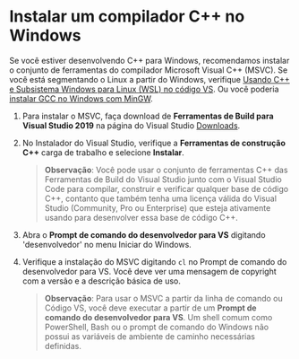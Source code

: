 <h1 data-loc-id="walkthrough.windows.install.compiler">Instalar um compilador C++ no Windows</h1>
<p data-loc-id="walkthrough.windows.text1">Se você estiver desenvolvendo C++ para Windows, recomendamos instalar o conjunto de ferramentas do compilador Microsoft Visual C++ (MSVC). Se você está segmentando o Linux a partir do Windows, verifique <a href="https://code.visualstudio.com/docs/cpp/config-wsl" data-loc-id="walkthrough.windows.link.title1">Usando C++ e Subsistema Windows para Linux (WSL) no código VS</a>. Ou você poderia <a href="https://code.visualstudio.com/docs/cpp/config-mingw" data-loc-id="walkthrough.windows.link.title2">instalar GCC no Windows com MinGW</a>.</p>
<ol>
<li><p data-loc-id="walkthrough.windows.text2">Para instalar o MSVC, faça download de <strong data-loc-id="walkthrough.windows.build.tools1">Ferramentas de Build para Visual Studio 2019</strong> na página do Visual Studio <a href="https://visualstudio.microsoft.com/downloads/#build-tools-for-visual-studio-2019" data-loc-id="walkthrough.windows.link.downloads">Downloads</a>. </p>
</li>
<li><p data-loc-id="walkthrough.windows.text3">No Instalador do Visual Studio, verifique a <strong data-loc-id="walkthrough.windows.build.tools2">Ferramentas de construção C++</strong> carga de trabalho e selecione <strong data-loc-id="walkthrough.windows.link.install">Instalar</strong>.</p>
<blockquote>
<p><strong data-loc-id="walkthrough.windows.note1">Observação</strong>: <span data-loc-id="walkthrough.windows.note1.text">Você pode usar o conjunto de ferramentas C++ das Ferramentas de Build do Visual Studio junto com o Visual Studio Code para compilar, construir e verificar qualquer base de código C++, contanto que também tenha uma licença válida do Visual Studio (Community, Pro ou Enterprise) que esteja ativamente usando para desenvolver essa base de código C++.</span></p>
</blockquote>
</li>
<li><p data-loc-id="walkthrough.windows.open.command.prompt">Abra o <strong data-loc-id="walkthrough.windows.command.prompt.name1">Prompt de comando do desenvolvedor para VS</strong> digitando 'desenvolvedor' no menu Iniciar do Windows.</p>
</li>
<li><p data-loc-id="walkthrough.windows.check.install">Verifique a instalação do MSVC digitando <code>cl</code> no Prompt de comando do desenvolvedor para VS. Você deve ver uma mensagem de copyright com a versão e a descrição básica de uso.</p>
<blockquote>
<p><strong data-loc-id="walkthrough.windows.note2">Observação</strong>: <span data-loc-id="walkthrough.windows.note2.text">Para usar o MSVC a partir da linha de comando ou Código VS, você deve executar a partir de um <strong data-loc-id="walkthrough.windows.command.prompt.name2">Prompt de comando do desenvolvedor para VS</strong>. Um shell comum como <span>PowerShell</span>, <span>Bash</span> ou o prompt de comando do Windows não possui as variáveis ​​de ambiente de caminho necessárias definidas.</span></p>
</blockquote>
</li>
</ol>
